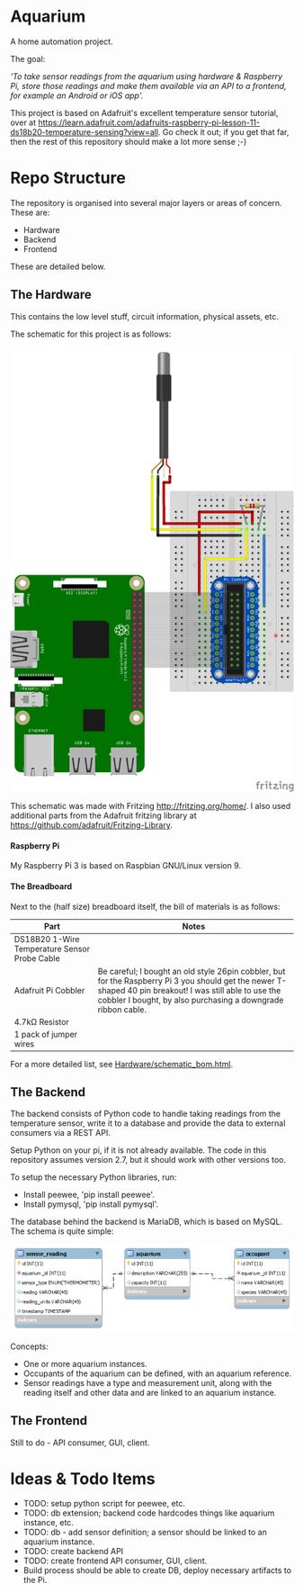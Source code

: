 # Aquarium
A home automation project. 

The goal:

*'To take sensor readings from the aquarium using hardware & Raspberry Pi, store
those readings and make them available via an API to a frontend, for example an
Android or iOS app'.*

This project is based on Adafruit's excellent temperature sensor tutorial, over
at https://learn.adafruit.com/adafruits-raspberry-pi-lesson-11-ds18b20-temperature-sensing?view=all. Go check it out; if you get that far, then the rest of this repository should
make a lot more sense ;-)

# Repo Structure

The repository is organised into several major layers or areas of concern. These
are:

- Hardware
- Backend
- Frontend

These are detailed below.

## The Hardware
This contains the low level stuff, circuit information, physical assets, etc.

The schematic for this project is as follows:

![schematic](Hardware/schematic.png)

This schematic was made with Fritzing http://fritzing.org/home/. I also used
additional parts from the Adafruit fritzing library at https://github.com/adafruit/Fritzing-Library.

#### Raspberry Pi
My Raspberry Pi 3 is based on Raspbian GNU/Linux version 9.

#### The Breadboard
Next to the (half size) breadboard itself, the bill of materials is as follows:

| Part                                          | Notes                        |
|-----------------------------------------------|------------------------------|
| DS18B20 1-Wire Temperature Sensor Probe Cable |                              | 
| Adafruit Pi Cobbler                           | Be careful; I bought an old style 26pin cobbler, but for the Raspberry Pi 3 you should get the newer T-shaped 40 pin breakout! I was still able to use the cobbler I bought, by also purchasing a downgrade ribbon cable. |
| 4.7kΩ Resistor                                |                              |
| 1 pack of jumper wires                        |                              |

For a more detailed list, see [Hardware/schematic_bom.html](Hardware/schematic_bom.html).

## The Backend
The backend consists of Python code to handle taking readings from the temperature
sensor, write it to a database and provide the data to external consumers via a
REST API.

Setup Python on your pi, if it is not already available. The code in this repository
assumes version 2.7, but it should work with other versions too.

To setup the necessary Python libraries, run:
- Install peewee, 'pip install peewee'.
- Install pymysql, 'pip install pymysql'.

The database behind the backend is MariaDB, which is based on MySQL. The schema 
is quite simple:

![aquarium-db-model](Backend/aquarium-db-model.png)

Concepts:

- One or more aquarium instances.
- Occupants of the aquarium can be defined, with an aquarium reference.
- Sensor readings have a type and measurement unit, along with the reading itself 
and other data and are linked to an aquarium instance.

## The Frontend
Still to do - API consumer, GUI, client.

# Ideas & Todo Items

- TODO: setup python script for peewee, etc.
- TODO: db extension; backend code hardcodes things like aquarium instance, etc.
- TODO: db - add sensor definition; a sensor should be linked to an aquarium instance.
- TODO: create backend API
- TODO: create frontend API consumer, GUI, client.
- Build process should be able to create DB, deploy necessary artifacts to the 
Pi.